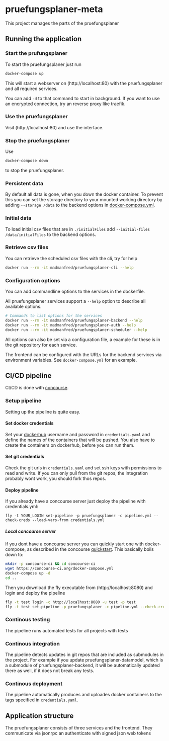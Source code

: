 # pruefungsplaner-meta
This project manages the parts of the pruefungsplaner

## Running the application

### Start the prufungsplaner
To start the pruefungsplaner just run
```bash
docker-compose up
```
This will start a webserver on (http://localhost:80) with the pruefungsplaner and all required services.

You can add `-d` to that command to start in background.
If you want to use an encrypted connection, try an reverse proxy like traefik.

### Use the pruefungsplaner
Visit (http://localhost:80) and use the interface.

### Stop the pruefungsplaner
Use
```bash
docker-compose down
```
to stop the pruefungsplaner.

### Persistent data
By default all data is gone, when you down the docker container. To prevent this you can set the storage directory to your mounted working directory by adding `--storage /data` to the backend options in [docker-compose.yml](docker-compose.yml).

### Initial data
To load initial csv files that are in `./initialFiles` add `--initial-files /data/initialFiles` to the backend options.

### Retrieve csv files
You can retrieve the scheduled csv files with the cli, try for help

```bash
docker run --rm -it madmanfred/pruefungsplaner-cli --help
```

### Configuration options
You can add commandline options to the services in the dockerfile.

All pruefungsplaner services support a `--help` option to describe all available options. 
```bash
# Commands to list options for the services
docker run --rm -it madmanfred/pruefungsplaner-backend --help
docker run --rm -it madmanfred/pruefungsplaner-auth --help
docker run --rm -it madmanfred/pruefungsplaner-scheduler --help
```
All options can also be set via a configuration file, a example for these is in the git repository for each service.

The frontend can be configured with the URLs for the backend services via environment variables. See `docker-compose.yml` for an example.

## CI/CD pipeline
CI/CD is done with [concourse](https://concourse-ci.org/).

### Setup pipeline
Setting up the pipeline is quite easy.

#### Set docker credentials
Set your [dockerhub](https://hub.docker.com/) username and password in `credentials.yaml` and define the names of the containers that will be pushed. You also have to create the containers on dockerhub, before you can run them.

#### Set git credentials
Check the git urls in `credentials.yaml` and set ssh keys with permissions to read and write. If you can only pull from the git repos, the integration probably wont work, you should fork thos repos.

#### Deploy pipeline
If you already have a concourse server just deploy the pipeline with credentials.yml:

```
fly -t YOUR_LOGIN set-pipeline -p pruefungsplaner -c pipeline.yml --check-creds --load-vars-from credentials.yml
```

##### Local concourse server
If you dont have a concourse server you can quickly start one with docker-compose, as described in the concourse [quickstart](https://concourse-ci.org/quick-start.html). This basically boils down to:
```bash
mkdir -p concourse-ci && cd concourse-ci
wget https://concourse-ci.org/docker-compose.yml
docker-compose up -d
cd ..
```

Then you download the fly executable from (http://localhost:8080) and login and deploy the pipeline
```bash
fly -t test login -c http://localhost:8080 -u test -p test
fly -t test set-pipeline -p pruefungsplaner -c pipeline.yml --check-creds --load-vars-from credentials.yml
```

### Continous testing
The pipeline runs automated tests for all projects with tests

### Continous integration
The pipeline detects updates in git repos that are included as submodules in the project. For example if you update pruefungsplaner-datamodel, which is a submodule of pruefungsplaner-backend, it will be automatically updated there as well, if it does not break any tests.

### Continous deployment
The pipeline automatically produces and uploades docker containers to the tags specified in `credentials.yaml`.

## Application structure
The pruefungsplaner consists of three services and the frontend. They communicate via jsonrpc an authenticate with signed json web tokens
